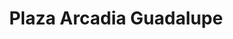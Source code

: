 ---
title: "Plaza Arcadia Guadalupe"
url: /guadalupe/plaza-arcadia-guadalupe/
shop: Einkaufszentrum
---
